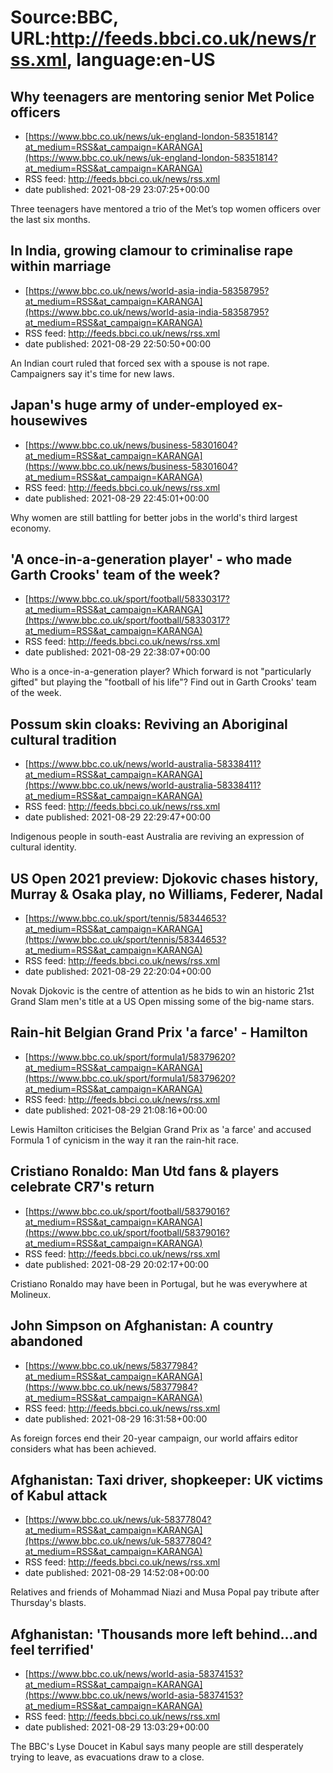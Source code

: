 # Source:BBC, URL:http://feeds.bbci.co.uk/news/rss.xml, language:en-US

## Why teenagers are mentoring senior Met Police officers
 - [https://www.bbc.co.uk/news/uk-england-london-58351814?at_medium=RSS&at_campaign=KARANGA](https://www.bbc.co.uk/news/uk-england-london-58351814?at_medium=RSS&at_campaign=KARANGA)
 - RSS feed: http://feeds.bbci.co.uk/news/rss.xml
 - date published: 2021-08-29 23:07:25+00:00

Three teenagers have mentored a trio of the Met’s top women officers over the last six months.

## In India, growing clamour to criminalise rape within marriage
 - [https://www.bbc.co.uk/news/world-asia-india-58358795?at_medium=RSS&at_campaign=KARANGA](https://www.bbc.co.uk/news/world-asia-india-58358795?at_medium=RSS&at_campaign=KARANGA)
 - RSS feed: http://feeds.bbci.co.uk/news/rss.xml
 - date published: 2021-08-29 22:50:50+00:00

An Indian court ruled that forced sex with a spouse is not rape. Campaigners say it's time for new laws.

## Japan's huge army of under-employed ex-housewives
 - [https://www.bbc.co.uk/news/business-58301604?at_medium=RSS&at_campaign=KARANGA](https://www.bbc.co.uk/news/business-58301604?at_medium=RSS&at_campaign=KARANGA)
 - RSS feed: http://feeds.bbci.co.uk/news/rss.xml
 - date published: 2021-08-29 22:45:01+00:00

Why women are still battling for better jobs in the world's third largest economy.

## 'A once-in-a-generation player' - who made Garth Crooks' team of the week?
 - [https://www.bbc.co.uk/sport/football/58330317?at_medium=RSS&at_campaign=KARANGA](https://www.bbc.co.uk/sport/football/58330317?at_medium=RSS&at_campaign=KARANGA)
 - RSS feed: http://feeds.bbci.co.uk/news/rss.xml
 - date published: 2021-08-29 22:38:07+00:00

Who is a once-in-a-generation player? Which forward is not "particularly gifted" but playing the "football of his life"? Find out in Garth Crooks' team of the week.

## Possum skin cloaks: Reviving an Aboriginal cultural tradition
 - [https://www.bbc.co.uk/news/world-australia-58338411?at_medium=RSS&at_campaign=KARANGA](https://www.bbc.co.uk/news/world-australia-58338411?at_medium=RSS&at_campaign=KARANGA)
 - RSS feed: http://feeds.bbci.co.uk/news/rss.xml
 - date published: 2021-08-29 22:29:47+00:00

Indigenous people in south-east Australia are reviving an expression of cultural identity.

## US Open 2021 preview: Djokovic chases history, Murray & Osaka play, no Williams, Federer, Nadal
 - [https://www.bbc.co.uk/sport/tennis/58344653?at_medium=RSS&at_campaign=KARANGA](https://www.bbc.co.uk/sport/tennis/58344653?at_medium=RSS&at_campaign=KARANGA)
 - RSS feed: http://feeds.bbci.co.uk/news/rss.xml
 - date published: 2021-08-29 22:20:04+00:00

Novak Djokovic is the centre of attention as he bids to win an historic 21st Grand Slam men's title at a US Open missing some of the big-name stars.

## Rain-hit Belgian Grand Prix 'a farce' - Hamilton
 - [https://www.bbc.co.uk/sport/formula1/58379620?at_medium=RSS&at_campaign=KARANGA](https://www.bbc.co.uk/sport/formula1/58379620?at_medium=RSS&at_campaign=KARANGA)
 - RSS feed: http://feeds.bbci.co.uk/news/rss.xml
 - date published: 2021-08-29 21:08:16+00:00

Lewis Hamilton criticises the Belgian Grand Prix as 'a farce' and accused Formula 1 of cynicism in the way it ran the rain-hit race.

## Cristiano Ronaldo: Man Utd fans & players celebrate CR7's return
 - [https://www.bbc.co.uk/sport/football/58379016?at_medium=RSS&at_campaign=KARANGA](https://www.bbc.co.uk/sport/football/58379016?at_medium=RSS&at_campaign=KARANGA)
 - RSS feed: http://feeds.bbci.co.uk/news/rss.xml
 - date published: 2021-08-29 20:02:17+00:00

Cristiano Ronaldo may have been in Portugal, but he was everywhere at Molineux.

## John Simpson on Afghanistan: A country abandoned
 - [https://www.bbc.co.uk/news/58377984?at_medium=RSS&at_campaign=KARANGA](https://www.bbc.co.uk/news/58377984?at_medium=RSS&at_campaign=KARANGA)
 - RSS feed: http://feeds.bbci.co.uk/news/rss.xml
 - date published: 2021-08-29 16:31:58+00:00

As foreign forces end their 20-year campaign, our world affairs editor considers what has been achieved.

## Afghanistan: Taxi driver, shopkeeper: UK victims of Kabul attack
 - [https://www.bbc.co.uk/news/uk-58377804?at_medium=RSS&at_campaign=KARANGA](https://www.bbc.co.uk/news/uk-58377804?at_medium=RSS&at_campaign=KARANGA)
 - RSS feed: http://feeds.bbci.co.uk/news/rss.xml
 - date published: 2021-08-29 14:52:08+00:00

Relatives and friends of Mohammad Niazi and Musa Popal pay tribute after Thursday's blasts.

## Afghanistan: 'Thousands more left behind...and feel terrified'
 - [https://www.bbc.co.uk/news/world-asia-58374153?at_medium=RSS&at_campaign=KARANGA](https://www.bbc.co.uk/news/world-asia-58374153?at_medium=RSS&at_campaign=KARANGA)
 - RSS feed: http://feeds.bbci.co.uk/news/rss.xml
 - date published: 2021-08-29 13:03:29+00:00

The BBC's Lyse Doucet in Kabul says many people are still desperately trying to leave, as evacuations draw to a close.

